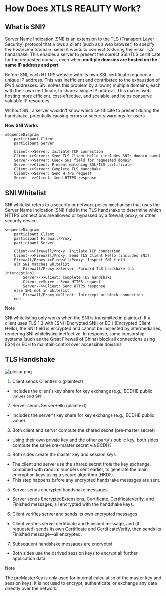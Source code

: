 # How Does XTLS REALITY Work?

## What is SNI?

Server Name Indication (SNI) is an extension to the TLS (Transport Layer Security) protocol that allows a client (such as a web browser) to specify the hostname (domain name) it wants to connect to during the initial TLS handshake. This enables a server to present the correct SSL/TLS certificate for the requested domain, even when **multiple domains are hosted on the same IP address and port**

Before SNI, each HTTPS website with its own SSL certificate required a unique IP address. This was inefficient and contributed to the exhaustion of IPv4 addresses. SNI solves this problem by allowing multiple domains, each with their own certificate, to share a single IP address. This makes web hosting more efficient, cost-effective, and scalable, and helps conserve valuable IP resources.

Without SNI, a server wouldn't know which certificate to present during the handshake, potentially causing errors or security warnings for users

**How SNI Works**

```mermaid
sequenceDiagram
    participant Client
    participant Server

    Client->>Server: Initiate TCP connection
    Client->>Server: Send TLS Client Hello (includes SNI: domain name)
    Server->>Server: Check SNI field for requested domain
    Server->>Client: Present matching SSL/TLS certificate
    Client->>Server: Complete TLS handshake
    Client->>Server: Send HTTPS request
    Server-->>Client: Send HTTPS response
```

## SNI Whitelist

SNI whitelist refers to a security or network policy mechanism that uses the Server Name Indication (SNI) field in the TLS handshake to determine which HTTPS connections are allowed or bypassed by a firewall, proxy, or other security device.

```mermaid
sequenceDiagram
    participant Client
    participant Firewall/Proxy
    participant Server

    Client->>Firewall/Proxy: Initiate TCP connection
    Client->>Firewall/Proxy: Send TLS Client Hello (includes SNI)
    Firewall/Proxy->>Firewall/Proxy: Inspect SNI field
    alt SNI matches whitelist
        Firewall/Proxy->>Server: Forward TLS handshake (no interception)
        Server-->>Client: Complete TLS handshake
        Client->>Server: Send HTTPS request
        Server-->>Client: Send HTTPS response
    else SNI not in whitelist
        Firewall/Proxy->>Client: Intercept or block connection
    end
```

> [!NOTE]  
> SNI whitelisting only works when the SNI is transmitted in plaintext. If a client uses TLS 1.3 with ESNI (Encrypted SNI) or ECH (Encrypted Client Hello), the SNI field is encrypted and cannot be inspected by intermediaries, rendering SNI whitelisting ineffective. In response, some censorship systems (such as the Great Firewall of China) block all connections using ESNI or ECH to maintain control over accessible domains

## TLS Handshake

![picsur.png](https://img.dinhhuy258.dev/i/4fb00d49-1c3d-4151-b664-efc896df5ee1.jpg)

1. Client sends ClientHello (plaintext)

- Includes the client's key share for key exchange (e.g., ECDHE public value) and SNI.

2. Server sends ServerHello (plaintext)

- Includes the server's key share for key exchange (e.g., ECDHE public value).

3. Both client and server compute the shared secret (pre-master secret)

- Using their own private key and the other party's public key, both sides compute the same pre-master secret via ECDHE

4. Both sides create the master key and session keys

- The client and server use the shared secret from the key exchange, combined with random numbers sent earlier, to generate the main encryption keys using a secure algorithm (HKDF).
- This step happens before any encrypted handshake messages are sent.

5. Server sends encrypted handshake messages

- Server sends EncryptedExtensions, Certificate, CertificateVerify, and Finished messages, all encrypted with the handshake keys.

6. Client verifies server and sends its own encrypted messages

- Client verifies server certificate and Finished message, and (if requested) sends its own Certificate and CertificateVerify, then sends its Finished message—all encrypted.

7. Subsequent handshake messages are encrypted

- Both sides use the derived session keys to encrypt all further application data.

> [!NOTE]  
> The preMasterKey is only used for internal calculation of the master key and session keys; it is not used to encrypt, authenticate, or exchange any data directly over the network.
